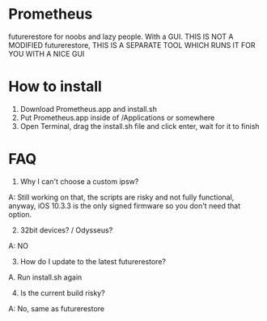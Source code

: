 # Prometheus
futurerestore for noobs and lazy people. With a GUI. THIS IS NOT A MODIFIED futurerestore, THIS IS A SEPARATE TOOL WHICH RUNS IT FOR YOU WITH A NICE GUI

# How to install

1. Download Prometheus.app and install.sh
2. Put Prometheus.app inside of /Applications or somewhere
3. Open Terminal, drag the install.sh file and click enter, wait for it to finish

# FAQ

1. Why I can't choose a custom ipsw?

A: Still working on that, the scripts are risky and not fully functional, anyway, iOS 10.3.3 is the only signed firmware so you don't need that option. 

2. 32bit devices? / Odysseus?

A: NO

3. How do I update to the latest futurerestore?

A. Run install.sh again

4. Is the current build risky?

A: No, same as futurerestore
